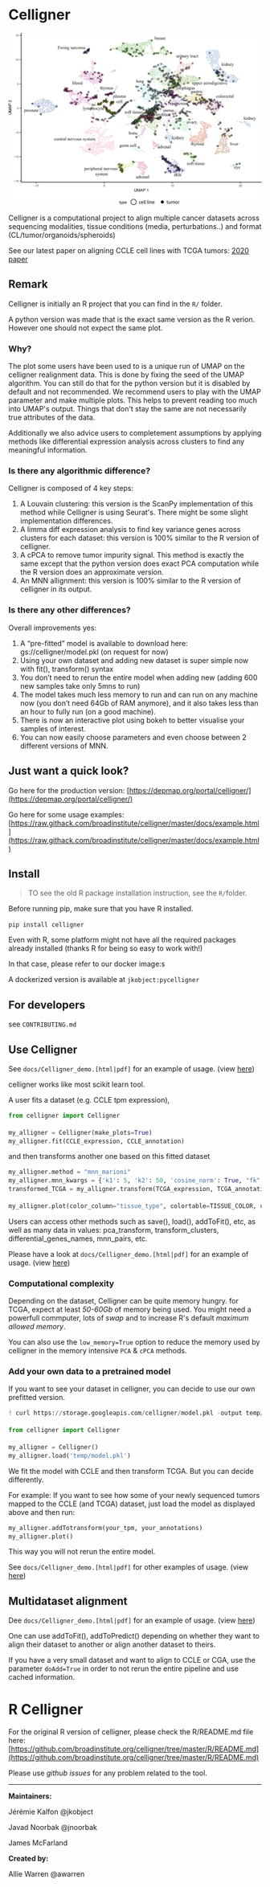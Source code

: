 # Celligner

![](docs/typical_celligner.webp)

Celligner is a computational project to align multiple cancer datasets across sequencing modalities, tissue conditions (media, perturbations..) and format (CL/tumor/organoids/spheroids)

See our latest paper on aligning CCLE cell lines with TCGA tumors:
[2020 paper](https://www.nature.com/articles/s41467-020-20294-x)

## Remark

Celligner is initially an R project that you can find in the `R/` folder.

A python version was made that is the exact same version as the R verion. However one should not expect the same plot.

### Why?

The plot some users have been used to is a unique run of UMAP on the celligner realignment data. This is done by fixing the seed of the UMAP algorithm. You can still do that for the python version but it is disabled by default and not recommended. We recommend users to play with the UMAP parameter and make multiple plots. 
This helps to prevent reading too much into UMAP's output. Things that don't stay the same are not necessarily true attributes of the data.

Additionally we also advice users to completement assumptions by applying methods like differential expression analysis across clusters to find any meaningful information.

### Is there any algorithmic difference?

Celligner is composed of 4 key steps:

1. A Louvain clustering: this version is the ScanPy implementation of this method while Celligner is using Seurat's. There might be some slight implementation differences.
2. A limma diff expression analysis to find key variance genes across clusters for each dataset: this version is 100% similar to the R version of celligner.
3. A cPCA to remove tumor impurity signal. This method is exactly the same except that the python version does exact PCA computation while the R version does an approximate version.
4. An MNN allignment: this version is 100% similar to the R version of celligner in its output.

### Is there any other differences?

Overall improvements yes:

1. A “pre-fitted” model is available to download here: gs://celligner/model.pkl (on request for now)
2. Using your own dataset and adding new dataset is super simple now with fit(), transform() syntax
3. You don’t need to rerun the entire model when adding new (adding 600 new samples take only 5mns to run)
4. The model takes much less memory to run and can run on any machine now (you don’t need 64Gb of RAM anymore), and it also takes less than an hour to fully run (on a good machine).
5. There is now an interactive plot using bokeh to better visualise your samples of interest.
6. You can now easily choose parameters and even choose between 2 different versions of MNN.

## Just want a quick look?

Go here for the production version: [https://depmap.org/portal/celligner/](https://depmap.org/portal/celligner/)

Go here for some usage examples: [https://raw.githack.com/broadinstitute/celligner/master/docs/example.html](https://raw.githack.com/broadinstitute/celligner/master/docs/example.html)

## Install

> TO see the old R package installation instruction, see the `R/`folder.

Before running pip, make sure that you have R installed.

`pip install celligner`

Even with R, some platform might not have all the required packages already installed (thanks R for being so easy to work with!)

In that case, please refer to our docker image:s

A dockerized version is available at `jkobject:pycelligner`

## For developers

see `CONTRIBUTING.md`

## Use Celligner

See `docs/Celligner_demo.[html|pdf]` for an example of usage.
(view [here](https://raw.githack.com/broadinstitute/celligner/master/docs/example.html))

celligner works like most scikit learn tool.

A user fits a dataset (e.g. CCLE tpm expression),

```python
from celligner import Celligner

my_alligner = Celligner(make_plots=True)
my_alligner.fit(CCLE_expression, CCLE_annotation)
```

and then transforms another one based on this fitted dataset

```python
my_alligner.method = "mnn_marioni"
my_alligner.mnn_kwargs = {'k1': 5, 'k2': 50, 'cosine_norm': True, "fk":5}
transformed_TCGA = my_alligner.transform(TCGA_expression, TCGA_annotation)

my_alligner.plot(color_column="tissue_type", colortable=TISSUE_COLOR, umap_kwargs={'n_neighbors': 15,'min_dist': 0.2, 'metric': 'cosine'})
```

Users can access other methods such as save(), load(), addToFit(), etc, as well as many data in values: pca_transform, transform_clusters, differential_genes_names, mnn_pairs, etc.

Please have a look at `docs/Celligner_demo.[html|pdf]` for an example of usage.
(view [here](https://raw.githack.com/broadinstitute/celligner/master/docs/example.html))

### Computational complexity

Depending on the dataset, Celligner can be quite memory hungry.
for TCGA, expect at least _50-60Gb_ of memory being used. You might need a powerfull commputer, lots of _swap_ and to increase R's default _maximum allowed memory_.

You can also use the `low_memory=True` option to reduce the memory used by celligner in the memory intensive `PCA` & `cPCA` methods.
  
### Add your own data to a pretrained model

If you want to see your dataset in celligner, you can decide to use our own prefitted version.

```python
! curl https://storage.googleapis.com/celligner/model.pkl -output temp/model.pkl

from celligner import Celligner

my_alligner = Celligner()
my_alligner.load('temp/model.pkl')
```

We fit the model with CCLE and then transform TCGA. But you can decide differently.

For example: If you want to see how some of your newly sequenced tumors mapped to the CCLE (and TCGA) dataset, just load the model as displayed above and then run:

```python
my_alligner.addTotransform(your_tpm, your_annotations)
my_alligner.plot()
```

This way you will not rerun the entire model.

See `docs/Celligner_demo.[html|pdf]` for other examples of usage.
(view [here](https://raw.githack.com/broadinstitute/celligner/master/docs/example.html))

## Multidataset alignment

Dee `docs/Celligner_demo.[html|pdf]` for an example of usage.
(view [here](https://raw.githack.com/broadinstitute/celligner/master/docs/example.html))

One can use addToFit(), addToPredict() depending on whether they want to align their dataset to another or align another dataset to theirs.

If you have a very small dataset and want to align to CCLE or CGA, use the parameter `doAdd=True` in order to not rerun the entire pipeline and use cached information.

# R Celligner

For the original R version of celligner, please check the R/README.md file here: [https://github.com/broadinstitute.org/celligner/tree/master/R/README.md](https://github.com/broadinstitute.org/celligner/tree/master/R/README.md)

Please use _github issues_ for any problem related to the tool.

---

__Maintainers:__

Jérémie Kalfon @jkobject

Javad Noorbak @jnoorbak

James McFarland

__Created by:__

Allie Warren @awarren

